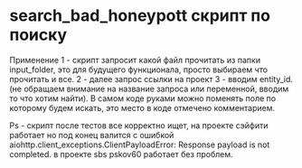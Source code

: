 # search_bad_honeypott    скрипт по поиску

Применение
1 - скрипт запросит какой файл прочитать из папки input_folder,
это для будущего функционала, просто выбираем что прочитать и все.
2 - далее запрос ссылки на проект
3 - вводим entity_id. (не обращаем внимание на название запроса или переменной, вводим то что хотим найти).
В самом коде руками можно поменять поле по которому будем искать, это место в коде отмечено комментарием.

Ps - скрипт после тестов все корректно ищет, на проекте сэйфити работает но под конец валится с ошибкой 
aiohttp.client_exceptions.ClientPayloadError: Response payload is not completed. в проекте sbs pskov60 работает без проблем.
